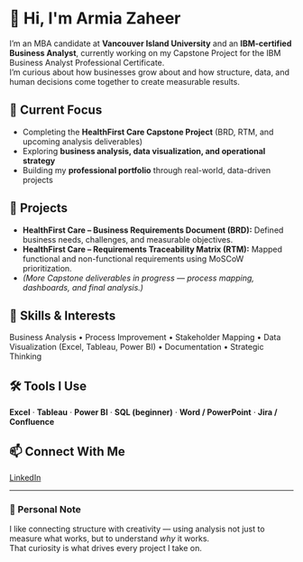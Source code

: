 # 👋 Hi, I'm Armia Zaheer  

I’m an MBA candidate at **Vancouver Island University** and an **IBM-certified Business Analyst**, currently working on my Capstone Project for the IBM Business Analyst Professional Certificate.  
I’m curious about how businesses grow about and how structure, data, and human decisions come together to create measurable results.  


## 🎯 Current Focus  
- Completing the **HealthFirst Care Capstone Project** (BRD, RTM, and upcoming analysis deliverables)  
- Exploring **business analysis, data visualization, and operational strategy**  
- Building my **professional portfolio** through real-world, data-driven projects  


## 🧩 Projects  
- **HealthFirst Care – Business Requirements Document (BRD):** Defined business needs, challenges, and measurable objectives.  
- **HealthFirst Care – Requirements Traceability Matrix (RTM):** Mapped functional and non-functional requirements using MoSCoW prioritization.  
- *(More Capstone deliverables in progress — process mapping, dashboards, and final analysis.)*  


## 🧠 Skills & Interests  
Business Analysis • Process Improvement • Stakeholder Mapping • Data Visualization (Excel, Tableau, Power BI) • Documentation • Strategic Thinking  


## 🛠️ Tools I Use  
**Excel** · **Tableau** · **Power BI** · **SQL (beginner)** · **Word / PowerPoint** · **Jira / Confluence**  


## 📫 Connect With Me  
[LinkedIn](https://linkedin.com/in/armiazaheer)  

---

### 💭 Personal Note  
I like connecting structure with creativity — using analysis not just to measure what works, but to understand *why* it works.  
That curiosity is what drives every project I take on.  
